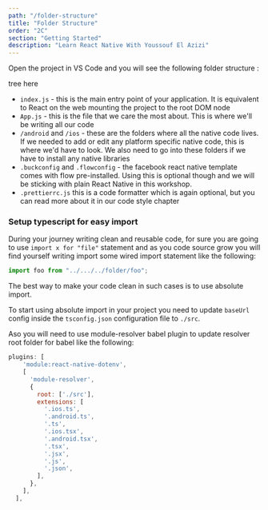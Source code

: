 ```yaml
---
path: "/folder-structure"
title: "Folder Structure"
order: "2C"
section: "Getting Started"
description: "Learn React Native With Youssouf El Azizi"
---
```


Open the project in VS Code and you will see the following folder structure :

tree here

- `index.js` - this is the main entry point of your application. It is equivalent to React on the web mounting the project to the root DOM node
- `App.js` - this is the file that we care the most about. This is where we'll be writing all our code
- `/android` and `/ios` - these are the folders where all the native code lives. If we needed to add or edit any platform specific native code, this is where we'd have to look. We also need to go into these folders if we have to install any native libraries
- `.buckconfig` and `.flowconfig` - the facebook react native template comes with flow pre-installed. Using this is optional though and we will be sticking with plain React Native in this workshop.
- `.prettierrc.js` this is a code formatter which is again optional, but you can read more about it in our code style chapter

### Setup typescript for easy import

During your journey writing clean and reusable code, for sure you are going to use `import x for "file"` statement and as you code source grow you will find yourself writing import some wired import statement like the following:

```js
import foo from "../.../../folder/foo";
```

The best way to make your code clean in such cases is to use absolute import.

To start using absolute import in your project you need to update `baseUrl` config inside the `tsconfig.json` configuration file to `./src`.

Aso you will need to use module-resolver babel plugin to update resolver root folder for babel like the following:

```js
plugins: [
    'module:react-native-dotenv',
    [
      'module-resolver',
      {
        root: ['./src'],
        extensions: [
          '.ios.ts',
          '.android.ts',
          '.ts',
          '.ios.tsx',
          '.android.tsx',
          '.tsx',
          '.jsx',
          '.js',
          '.json',
        ],
      },
    ],
  ],

```

